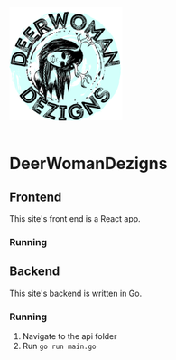 <img src="web/src/assets/logo.png" alt="logo" width="200"/>
<br /><br />

# DeerWomanDezigns

## Frontend
This site's front end is a React app.

### Running

## Backend
This site's backend is written in Go.

### Running
1. Navigate to the api folder
2. Run `go run main.go`
